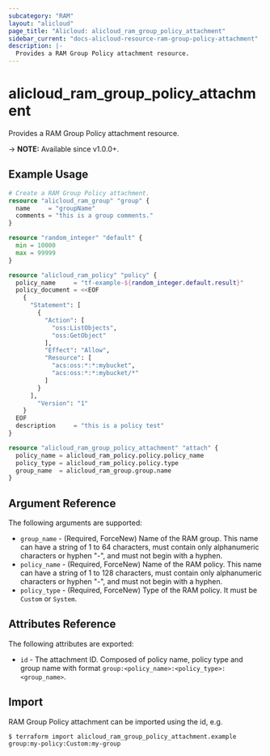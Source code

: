 ```yaml
---
subcategory: "RAM"
layout: "alicloud"
page_title: "Alicloud: alicloud_ram_group_policy_attachment"
sidebar_current: "docs-alicloud-resource-ram-group-policy-attachment"
description: |-
  Provides a RAM Group Policy attachment resource.
---
```


# alicloud_ram_group_policy_attachment

Provides a RAM Group Policy attachment resource. 

-> **NOTE:** Available since v1.0.0+.

## Example Usage

```terraform
# Create a RAM Group Policy attachment.
resource "alicloud_ram_group" "group" {
  name     = "groupName"
  comments = "this is a group comments."
}

resource "random_integer" "default" {
  min = 10000
  max = 99999
}

resource "alicloud_ram_policy" "policy" {
  policy_name     = "tf-example-${random_integer.default.result}"
  policy_document = <<EOF
    {
      "Statement": [
        {
          "Action": [
            "oss:ListObjects",
            "oss:GetObject"
          ],
          "Effect": "Allow",
          "Resource": [
            "acs:oss:*:*:mybucket",
            "acs:oss:*:*:mybucket/*"
          ]
        }
      ],
        "Version": "1"
    }
  EOF
  description     = "this is a policy test"
}

resource "alicloud_ram_group_policy_attachment" "attach" {
  policy_name = alicloud_ram_policy.policy.policy_name
  policy_type = alicloud_ram_policy.policy.type
  group_name  = alicloud_ram_group.group.name
}
```
## Argument Reference

The following arguments are supported:

* `group_name` - (Required, ForceNew) Name of the RAM group. This name can have a string of 1 to 64 characters, must contain only alphanumeric characters or hyphen "-", and must not begin with a hyphen.
* `policy_name` - (Required, ForceNew) Name of the RAM policy. This name can have a string of 1 to 128 characters, must contain only alphanumeric characters or hyphen "-", and must not begin with a hyphen.
* `policy_type` - (Required, ForceNew) Type of the RAM policy. It must be `Custom` or `System`.

## Attributes Reference

The following attributes are exported:

* `id` - The attachment ID. Composed of policy name, policy type and group name with format `group:<policy_name>:<policy_type>:<group_name>`.

## Import

RAM Group Policy attachment can be imported using the id, e.g.

```shell
$ terraform import alicloud_ram_group_policy_attachment.example group:my-policy:Custom:my-group
```
